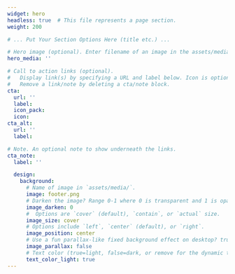 ```yaml
---
widget: hero
headless: true  # This file represents a page section.
weight: 200

# ... Put Your Section Options Here (title etc.) ...

# Hero image (optional). Enter filename of an image in the assets/media/ folder.
hero_media: ''

# Call to action links (optional).
#   Display link(s) by specifying a URL and label below. Icon is optional for `cta`.
#   Remove a link/note by deleting a cta/note block.
cta:
  url: ''
  label:
  icon_pack:
  icon:
cta_alt:
  url: ''
  label:

# Note. An optional note to show underneath the links.
cta_note:
  label: ''

  design:
    background:
      # Name of image in `assets/media/`.
      image: footer.png
      # Darken the image? Range 0-1 where 0 is transparent and 1 is opaque.
      image_darken: 0
      #  Options are `cover` (default), `contain`, or `actual` size.
      image_size: cover
      # Options include `left`, `center` (default), or `right`.
      image_position: center
      # Use a fun parallax-like fixed background effect on desktop? true/false
      image_parallax: false
      # Text color (true=light, false=dark, or remove for the dynamic theme color).
      text_color_light: true
---
```

<br/>
<br/>
<br/>
